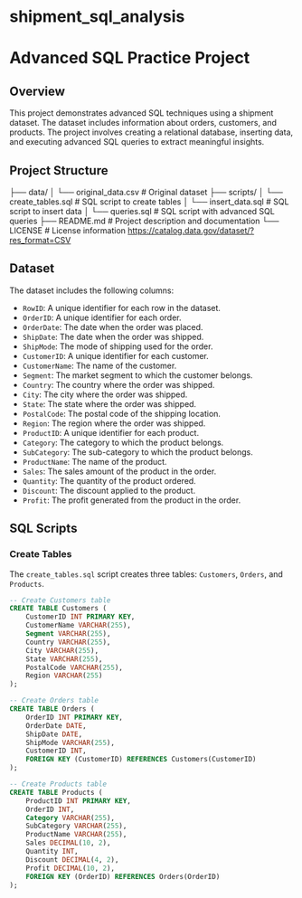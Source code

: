 # shipment_sql_analysis
# Advanced SQL Practice Project

## Overview

This project demonstrates advanced SQL techniques using a shipment dataset. The dataset includes information about orders, customers, and products. The project involves creating a relational database, inserting data, and executing advanced SQL queries to extract meaningful insights.

## Project Structure

├── data/
│   └── original_data.csv       # Original dataset
├── scripts/
│   └── create_tables.sql       # SQL script to create tables
│   └── insert_data.sql         # SQL script to insert data
│   └── queries.sql             # SQL script with advanced SQL queries
├── README.md                   # Project description and documentation
└── LICENSE                     # License information https://catalog.data.gov/dataset/?res_format=CSV

## Dataset

The dataset includes the following columns:
- `RowID`: A unique identifier for each row in the dataset.
- `OrderID`: A unique identifier for each order.
- `OrderDate`: The date when the order was placed.
- `ShipDate`: The date when the order was shipped.
- `ShipMode`: The mode of shipping used for the order.
- `CustomerID`: A unique identifier for each customer.
- `CustomerName`: The name of the customer.
- `Segment`: The market segment to which the customer belongs.
- `Country`: The country where the order was shipped.
- `City`: The city where the order was shipped.
- `State`: The state where the order was shipped.
- `PostalCode`: The postal code of the shipping location.
- `Region`: The region where the order was shipped.
- `ProductID`: A unique identifier for each product.
- `Category`: The category to which the product belongs.
- `SubCategory`: The sub-category to which the product belongs.
- `ProductName`: The name of the product.
- `Sales`: The sales amount of the product in the order.
- `Quantity`: The quantity of the product ordered.
- `Discount`: The discount applied to the product.
- `Profit`: The profit generated from the product in the order.

## SQL Scripts

### Create Tables

The `create_tables.sql` script creates three tables: `Customers`, `Orders`, and `Products`.

```sql
-- Create Customers table
CREATE TABLE Customers (
    CustomerID INT PRIMARY KEY,
    CustomerName VARCHAR(255),
    Segment VARCHAR(255),
    Country VARCHAR(255),
    City VARCHAR(255),
    State VARCHAR(255),
    PostalCode VARCHAR(255),
    Region VARCHAR(255)
);

-- Create Orders table
CREATE TABLE Orders (
    OrderID INT PRIMARY KEY,
    OrderDate DATE,
    ShipDate DATE,
    ShipMode VARCHAR(255),
    CustomerID INT,
    FOREIGN KEY (CustomerID) REFERENCES Customers(CustomerID)
);

-- Create Products table
CREATE TABLE Products (
    ProductID INT PRIMARY KEY,
    OrderID INT,
    Category VARCHAR(255),
    SubCategory VARCHAR(255),
    ProductName VARCHAR(255),
    Sales DECIMAL(10, 2),
    Quantity INT,
    Discount DECIMAL(4, 2),
    Profit DECIMAL(10, 2),
    FOREIGN KEY (OrderID) REFERENCES Orders(OrderID)
);
